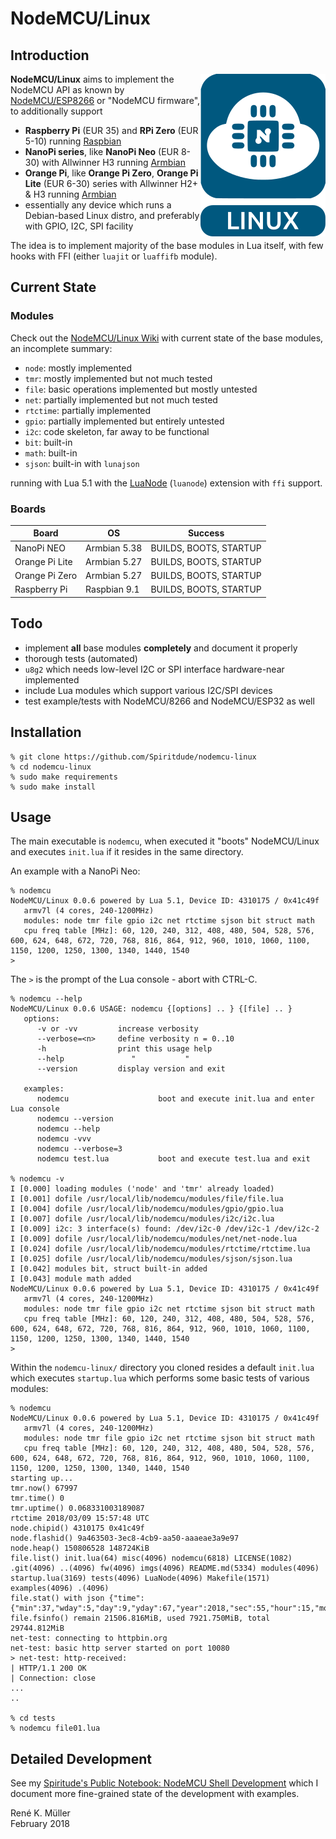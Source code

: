 # NodeMCU/Linux

## Introduction

<img src="https://raw.githubusercontent.com/Spiritdude/nodemcu-linux/master/imgs/nodemcu-linux.png" align=right>

**NodeMCU/Linux** aims to implement the NodeMCU API as known by [NodeMCU/ESP8266](https://github.com/nodemcu/nodemcu-firmware) or "NodeMCU firmware", to additionally support

- **Raspberry Pi** (EUR 35) and **RPi Zero** (EUR 5-10) running [Raspbian](https://www.raspberrypi.org/downloads/raspbian/)
- **NanoPi series**, like **NanoPi Neo** (EUR 8-30) with Allwinner H3 running [Armbian](https://armbian.org)
- **Orange Pi**, like **Orange Pi Zero**, **Orange Pi Lite** (EUR 6-30) series with Allwinner H2+ & H3 running [Armbian](https://armbian.org)
- essentially any device which runs a Debian-based Linux distro, and preferably with GPIO, I2C, SPI facility

The idea is to implement majority of the base modules in Lua itself, with few hooks with FFI (either `luajit` or `luaffifb` module). 

## Current State

### Modules
Check out the [NodeMCU/Linux Wiki](https://github.com/Spiritdude/nodemcu-linux/wiki) with current state of the base modules, an incomplete summary:
- `node`: mostly implemented
- `tmr`: mostly implemented but not much tested
- `file`: basic operations implemented but mostly untested
- `net`: partially implemented but not much tested
- `rtctime`: partially implemented
- `gpio`: partially implemented but entirely untested
- `i2c`: code skeleton, far away to be functional
- `bit`: built-in
- `math`: built-in
- `sjson`: built-in with `lunajson`

running with Lua 5.1 with the [LuaNode](https://github.com/ignacio/LuaNode) (`luanode`) extension with `ffi` support.

### Boards
 Board | OS | Success
--- | --- | ---
NanoPi NEO | Armbian 5.38 | BUILDS, BOOTS, STARTUP
Orange Pi Lite | Armbian 5.27 | BUILDS, BOOTS, STARTUP
Orange Pi Zero | Armbian 5.27 | BUILDS, BOOTS, STARTUP
Raspberry Pi | Raspbian 9.1 | BUILDS, BOOTS, STARTUP
 
## Todo
- implement **all** base modules **completely** and document it properly
- thorough tests (automated)
- `u8g2` which needs low-level I2C or SPI interface hardware-near implemented
- include Lua modules which support various I2C/SPI devices
- test example/tests with NodeMCU/8266 and NodeMCU/ESP32 as well

## Installation

```
% git clone https://github.com/Spiritdude/nodemcu-linux
% cd nodemcu-linux
% sudo make requirements
% sudo make install
```

## Usage

The main executable is `nodemcu`, when executed it "boots" NodeMCU/Linux and executes `init.lua` if it resides in the same directory.

An example with a NanoPi Neo:

```
% nodemcu
NodeMCU/Linux 0.0.6 powered by Lua 5.1, Device ID: 4310175 / 0x41c49f
   armv7l (4 cores, 240-1200MHz)
   modules: node tmr file gpio i2c net rtctime sjson bit struct math
   cpu freq table [MHz]: 60, 120, 240, 312, 408, 480, 504, 528, 576, 600, 624, 648, 672, 720, 768, 816, 864, 912, 960, 1010, 1060, 1100, 1150, 1200, 1250, 1300, 1340, 1440, 1540
> 
```

The `>` is the prompt of the Lua console - abort with CTRL-C.

```
% nodemcu --help
NodeMCU/Linux 0.0.6 USAGE: nodemcu {[options] .. } {[file] .. }
   options:
      -v or -vv         increase verbosity
      --verbose=<n>     define verbosity n = 0..10
      -h                print this usage help
      --help               "           "
      --version         display version and exit
      
   examples:
      nodemcu                    boot and execute init.lua and enter Lua console
      nodemcu --version          
      nodemcu --help
      nodemcu -vvv 
      nodemcu --verbose=3
      nodemcu test.lua           boot and execute test.lua and exit

% nodemcu -v
I [0.000] loading modules ('node' and 'tmr' already loaded)
I [0.001] dofile /usr/local/lib/nodemcu/modules/file/file.lua
I [0.004] dofile /usr/local/lib/nodemcu/modules/gpio/gpio.lua
I [0.007] dofile /usr/local/lib/nodemcu/modules/i2c/i2c.lua
I [0.009] i2c: 3 interface(s) found: /dev/i2c-0 /dev/i2c-1 /dev/i2c-2
I [0.009] dofile /usr/local/lib/nodemcu/modules/net/net-node.lua
I [0.024] dofile /usr/local/lib/nodemcu/modules/rtctime/rtctime.lua
I [0.025] dofile /usr/local/lib/nodemcu/modules/sjson/sjson.lua
I [0.042] modules bit, struct built-in added
I [0.043] module math added
NodeMCU/Linux 0.0.6 powered by Lua 5.1, Device ID: 4310175 / 0x41c49f
   armv7l (4 cores, 240-1200MHz)
   modules: node tmr file gpio i2c net rtctime sjson bit struct math
   cpu freq table [MHz]: 60, 120, 240, 312, 408, 480, 504, 528, 576, 600, 624, 648, 672, 720, 768, 816, 864, 912, 960, 1010, 1060, 1100, 1150, 1200, 1250, 1300, 1340, 1440, 1540
> 
```

Within the `nodemcu-linux/` directory you cloned resides a default `init.lua` which executes `startup.lua` which performs some basic tests of various modules:

```
% nodemcu
NodeMCU/Linux 0.0.6 powered by Lua 5.1, Device ID: 4310175 / 0x41c49f
   armv7l (4 cores, 240-1200MHz)
   modules: node tmr file gpio i2c net rtctime sjson bit struct math
   cpu freq table [MHz]: 60, 120, 240, 312, 408, 480, 504, 528, 576, 600, 624, 648, 672, 720, 768, 816, 864, 912, 960, 1010, 1060, 1100, 1150, 1200, 1250, 1300, 1340, 1440, 1540
starting up...
tmr.now() 67997
tmr.time() 0
tmr.uptime() 0.068331003189087
rtctime 2018/03/09 15:57:48 UTC
node.chipid() 4310175 0x41c49f
node.flashid() 9a463503-3ec8-4cb9-aa50-aaaeae3a9e97
node.heap() 150806528 148724KiB
file.list() init.lua(64) misc(4096) nodemcu(6818) LICENSE(1082) .git(4096) ..(4096) fw(4096) imgs(4096) README.md(5334) modules(4096) startup.lua(3169) tests(4096) LuaNode(4096) Makefile(1571) examples(4096) .(4096) 
file.stat() with json {"time":{"min":37,"wday":5,"day":9,"yday":67,"year":2018,"sec":55,"hour":15,"mon":3},"is_arch":false,"name":"README.md","is_sys":false,"is_rdonly":false,"is_hidden":false,"is_dir":false,"size":5334}
file.fsinfo() remain 21506.816MiB, used 7921.750MiB, total 29744.812MiB
net-test: connecting to httpbin.org
net-test: basic http server started on port 10080
> net-test: http-received:
| HTTP/1.1 200 OK
| Connection: close
...
..

% cd tests
% nodemcu file01.lua
```

## Detailed Development

See my [Spiritude's Public Notebook: NodeMCU Shell Development](https://spiritdude.wordpress.com/2018/02/26/nodemcu-linux/) which I document more fine-grained state of the development with examples.


Ren&eacute; K. M&uuml;ller<br>
February 2018
